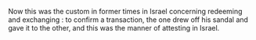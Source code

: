 Now this was the custom in former times in Israel concerning redeeming and exchanging : to confirm a transaction, the one drew off his sandal and gave it to the other, and this was the manner of attesting in Israel.
